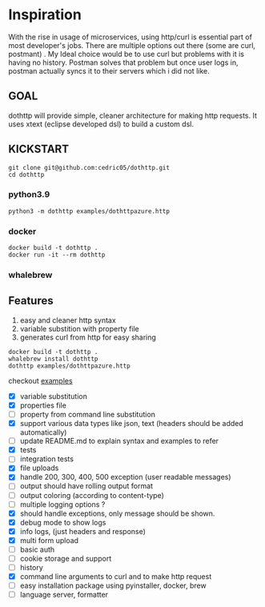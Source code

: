 # Inspiration

With the rise in usage of microservices, using http/curl is essential part of most developer's jobs. There are multiple
options out there (some are curl, postmant) . My Ideal choice would be to use curl but problems with it is having no
history. Postman solves that problem but once user logs in, postman actually syncs it to their servers which i did not
like.

## GOAL

dothttp will provide simple, cleaner architecture for making http requests. It uses xtext (eclipse developed dsl) to
build a custom dsl.

## KICKSTART

```shell
git clone git@github.com:cedric05/dothttp.git
cd dothttp
```

### python3.9

```
python3 -m dothttp examples/dothttpazure.http
```

### docker

```
docker build -t dothttp .
docker run -it --rm dothttp
```

### whalebrew

## Features

1. easy and cleaner http syntax
1. variable substition with property file
1. generates curl from http for easy sharing

```
docker build -t dothttp .
whalebrew install dothttp
dothttp examples/dothttpazure.http
```

checkout [examples]('./examples/dothttpazure.http')

- [x] variable substitution
- [x] properties file
- [ ] property from command line substitution
- [x] support various data types like json, text (headers should be added automatically)
- [ ] update README.md to explain syntax and examples to refer
- [x] tests
- [ ] integration tests
- [x] file uploads
- [x] handle 200, 300, 400, 500 exception (user readable messages)
- [ ] output should have rolling output format
- [ ] output coloring (according to content-type)
- [ ] multiple logging options ?
- [x] should handle exceptions, only message should be shown.
- [x] debug mode to show logs
- [x] info logs, (just headers and response)
- [x] multi form upload
- [ ] basic auth
- [ ] cookie storage and support
- [ ] history
- [X] command line arguments to curl and to make http request
- [ ] easy installation package using pyinstaller, docker, brew
- [ ] language server, formatter
